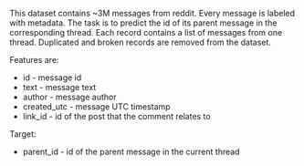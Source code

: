 This dataset contains ~3M messages from reddit. Every message is labeled with
metadata. The task is to predict the id of its parent message in the
corresponding thread. Each record contains a list of messages from one thread.
Duplicated and broken records are removed from the dataset.

Features are:

- id - message id
- text - message text
- author - message author
- created_utc - message UTC timestamp
- link_id - id of the post that the comment relates to

Target:

- parent_id - id of the parent message in the current
thread

